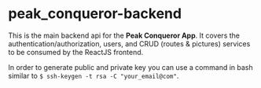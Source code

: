 # peak_conqueror-backend

This is the main backend api for the <b>Peak Conqueror App</b>.
It covers the authentication/authorization, users, 
and CRUD (routes & pictures)
services to be consumed by the ReactJS frontend.

In order to generate public and private key you can use a command in bash
similar to `$ ssh-keygen -t rsa -C "your_email@com"`.

